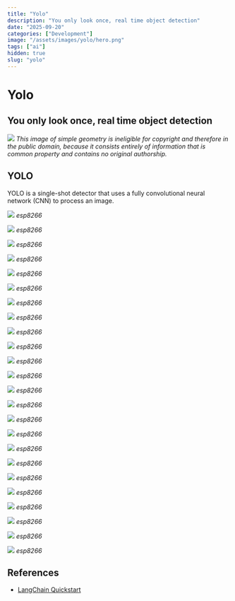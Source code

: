 ```yaml
---
title: "Yolo"
description: "You only look once, real time object detection"
date: "2025-09-20"
categories: ["Development"]
image: "/assets/images/yolo/hero.png"
tags: ["ai"]
hidden: true
slug: "yolo"
---
```


# Yolo

## You only look once, real time object detection

![](/assets/images/yolo/chatgpt-logo.svg)
*This image of simple geometry is ineligible for copyright and therefore in the public domain, because it consists entirely of information that is common property and contains no original authorship.*


## YOLO

YOLO is a single-shot detector that uses a fully convolutional neural network (CNN) to process an image.

![](/assets/images/yolo/screen-shot-2021-03-06-at-9.28.36-pm-1596x894.png)
*esp8266*

![](/assets/images/yolo/screen-shot-2021-03-06-at-9.28.36-pm-1596x894.png)
*esp8266*

![](/assets/images/yolo/screen-shot-2021-03-06-at-9.28.36-pm-1596x894.png)
*esp8266*

![](/assets/images/yolo/screen-shot-2021-03-06-at-9.28.36-pm-1596x894.png)
*esp8266*

![](/assets/images/yolo/screen-shot-2021-03-06-at-9.28.36-pm-1596x894.png)
*esp8266*

![](/assets/images/yolo/screen-shot-2021-03-06-at-9.28.36-pm-1596x894.png)
*esp8266*

![](/assets/images/yolo/screen-shot-2021-03-06-at-9.28.36-pm-1596x894.png)
*esp8266*

![](/assets/images/yolo/screen-shot-2021-03-06-at-9.28.36-pm-1596x894.png)
*esp8266*

![](/assets/images/yolo/screen-shot-2021-03-06-at-9.28.36-pm-1596x894.png)
*esp8266*

![](/assets/images/yolo/screen-shot-2021-03-06-at-9.28.36-pm-1596x894.png)
*esp8266*

![](/assets/images/yolo/screen-shot-2021-03-06-at-9.28.36-pm-1596x894.png)
*esp8266*

![](/assets/images/yolo/screen-shot-2021-03-06-at-9.28.36-pm-1596x894.png)
*esp8266*

![](/assets/images/yolo/screen-shot-2021-03-06-at-9.28.36-pm-1596x894.png)
*esp8266*

![](/assets/images/yolo/screen-shot-2021-03-06-at-9.28.36-pm-1596x894.png)
*esp8266*

![](/assets/images/yolo/screen-shot-2021-03-06-at-9.28.36-pm-1596x894.png)
*esp8266*

![](/assets/images/yolo/screen-shot-2021-03-06-at-9.28.36-pm-1596x894.png)
*esp8266*

![](/assets/images/yolo/screen-shot-2021-03-06-at-9.28.36-pm-1596x894.png)
*esp8266*

![](/assets/images/yolo/screen-shot-2021-03-06-at-9.28.36-pm-1596x894.png)
*esp8266*

![](/assets/images/yolo/screen-shot-2021-03-06-at-9.28.36-pm-1596x894.png)
*esp8266*

![](/assets/images/yolo/screen-shot-2021-03-06-at-9.28.36-pm-1596x894.png)
*esp8266*

![](/assets/images/yolo/screen-shot-2021-03-06-at-9.28.36-pm-1596x894.png)
*esp8266*

![](/assets/images/yolo/screen-shot-2021-03-06-at-9.28.36-pm-1596x894.png)
*esp8266*

![](/assets/images/yolo/screen-shot-2021-03-06-at-9.28.36-pm-1596x894.png)
*esp8266*

![](/assets/images/yolo/screen-shot-2021-03-06-at-9.28.36-pm-1596x894.png)
*esp8266*
## References

- [LangChain Quickstart](https://python.langchain.com/docs/get_started/quickstart)

